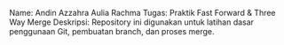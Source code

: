 Name: Andin Azzahra Aulia Rachma
Tugas: Praktik Fast Forward & Three Way Merge
Deskripsi: Repository ini digunakan untuk latihan dasar penggunaan Git, pembuatan branch, dan proses merge.

